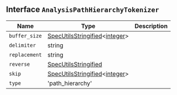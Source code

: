 ## Interface `AnalysisPathHierarchyTokenizer`

| Name | Type | Description |
| - | - | - |
| `buffer_size` | [SpecUtilsStringified](./SpecUtilsStringified.md)<[integer](./integer.md)> | &nbsp; |
| `delimiter` | string | &nbsp; |
| `replacement` | string | &nbsp; |
| `reverse` | [SpecUtilsStringified](./SpecUtilsStringified.md)<boolean> | &nbsp; |
| `skip` | [SpecUtilsStringified](./SpecUtilsStringified.md)<[integer](./integer.md)> | &nbsp; |
| `type` | 'path_hierarchy' | &nbsp; |
